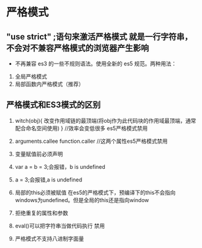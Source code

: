 # 严格模式

## "use strict" ;语句来激活严格模式   就是一行字符串，不会对不兼容严格模式的浏览器产生影响

* 不再兼容 es3 的一些不规则语法。使用全新的 es5 规范。两种用法：

1. 全局严格模式
2. 局部函数内严格模式（推荐）

## 严格模式和ES3模式的区别

1. witch(obj){
    改变作用域链的最顶端(将obj作为此代码块的作用域最顶端，通常配合命名空间使用)
}  //效率会变低很多  es5严格模式禁用

2. arguments.callee  function.caller      //这两个属性es5严格模式禁用

3. 变量赋值前必须声明  

4. var a = b = 3;会报错，b is undefined
5. a = 3;会报错,a is undefined  

6. 局部的this必须被赋值  在es5的严格模式下，预编译下的this不会指向windows为undefined。但是全局的this还是指向window

7. 拒绝重复的属性和参数

8. eval()可以把字符串当做代码执行 禁用

9. 严格模式不支持八进制字面量
